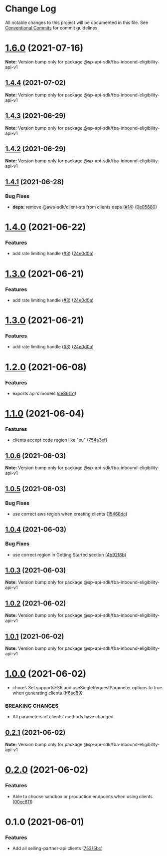 # Change Log

All notable changes to this project will be documented in this file.
See [Conventional Commits](https://conventionalcommits.org) for commit guidelines.

# [1.6.0](https://github.com/bizon/selling-partner-api-sdk/compare/@sp-api-sdk/fba-inbound-eligibility-api-v1@1.4.4...@sp-api-sdk/fba-inbound-eligibility-api-v1@1.6.0) (2021-07-16)

**Note:** Version bump only for package @sp-api-sdk/fba-inbound-eligibility-api-v1





## [1.4.4](https://github.com/bizon/selling-partner-api-sdk/compare/@sp-api-sdk/fba-inbound-eligibility-api-v1@1.4.3...@sp-api-sdk/fba-inbound-eligibility-api-v1@1.4.4) (2021-07-02)

**Note:** Version bump only for package @sp-api-sdk/fba-inbound-eligibility-api-v1





## [1.4.3](https://github.com/bizon/selling-partner-api-sdk/compare/@sp-api-sdk/fba-inbound-eligibility-api-v1@1.4.2...@sp-api-sdk/fba-inbound-eligibility-api-v1@1.4.3) (2021-06-29)

**Note:** Version bump only for package @sp-api-sdk/fba-inbound-eligibility-api-v1





## [1.4.2](https://github.com/bizon/selling-partner-api-sdk/compare/@sp-api-sdk/fba-inbound-eligibility-api-v1@1.4.1...@sp-api-sdk/fba-inbound-eligibility-api-v1@1.4.2) (2021-06-29)

**Note:** Version bump only for package @sp-api-sdk/fba-inbound-eligibility-api-v1





## [1.4.1](https://github.com/bizon/selling-partner-api-sdk/compare/@sp-api-sdk/fba-inbound-eligibility-api-v1@1.4.0...@sp-api-sdk/fba-inbound-eligibility-api-v1@1.4.1) (2021-06-28)


### Bug Fixes

* **deps:** remove @aws-sdk/client-sts from clients deps ([#14](https://github.com/bizon/selling-partner-api-sdk/issues/14)) ([0e05680](https://github.com/bizon/selling-partner-api-sdk/commit/0e056808c6df8aef4059aafc57c8797f717cce49))





# [1.4.0](https://github.com/bizon/selling-partner-api-sdk/compare/@sp-api-sdk/fba-inbound-eligibility-api-v1@1.2.0...@sp-api-sdk/fba-inbound-eligibility-api-v1@1.4.0) (2021-06-22)


### Features

* add rate limiting handle ([#3](https://github.com/bizon/selling-partner-api-sdk/issues/3)) ([24e0d0a](https://github.com/bizon/selling-partner-api-sdk/commit/24e0d0a7e7795b2ed72a7ed7163e52e469630f08))





# [1.3.0](https://github.com/bizon/selling-partner-api-sdk/compare/@sp-api-sdk/fba-inbound-eligibility-api-v1@1.2.0...@sp-api-sdk/fba-inbound-eligibility-api-v1@1.3.0) (2021-06-21)


### Features

* add rate limiting handle ([#3](https://github.com/bizon/selling-partner-api-sdk/issues/3)) ([24e0d0a](https://github.com/bizon/selling-partner-api-sdk/commit/24e0d0a7e7795b2ed72a7ed7163e52e469630f08))





# [1.3.0](https://github.com/bizon/selling-partner-api-sdk/compare/@sp-api-sdk/fba-inbound-eligibility-api-v1@1.2.0...@sp-api-sdk/fba-inbound-eligibility-api-v1@1.3.0) (2021-06-21)


### Features

* add rate limiting handle ([#3](https://github.com/bizon/selling-partner-api-sdk/issues/3)) ([24e0d0a](https://github.com/bizon/selling-partner-api-sdk/commit/24e0d0a7e7795b2ed72a7ed7163e52e469630f08))





# [1.2.0](https://github.com/bizon/selling-partner-api-sdk/compare/@sp-api-sdk/fba-inbound-eligibility-api-v1@1.1.0...@sp-api-sdk/fba-inbound-eligibility-api-v1@1.2.0) (2021-06-08)


### Features

* exports api's models ([ce861b1](https://github.com/bizon/selling-partner-api-sdk/commit/ce861b1eca84b257978a2755d8fbaa5a8b821ad2))





# [1.1.0](https://github.com/bizon/selling-partner-api-sdk/compare/@sp-api-sdk/fba-inbound-eligibility-api-v1@1.0.6...@sp-api-sdk/fba-inbound-eligibility-api-v1@1.1.0) (2021-06-04)


### Features

* clients accept code region like "eu" ([754a3ef](https://github.com/bizon/selling-partner-api-sdk/commit/754a3ef3e344a3df4d16fd64c365c2971b9f007a))





## [1.0.6](https://github.com/bizon/selling-partner-api-sdk/compare/@sp-api-sdk/fba-inbound-eligibility-api-v1@1.0.5...@sp-api-sdk/fba-inbound-eligibility-api-v1@1.0.6) (2021-06-03)

**Note:** Version bump only for package @sp-api-sdk/fba-inbound-eligibility-api-v1





## [1.0.5](https://github.com/bizon/selling-partner-api-sdk/compare/@sp-api-sdk/fba-inbound-eligibility-api-v1@1.0.4...@sp-api-sdk/fba-inbound-eligibility-api-v1@1.0.5) (2021-06-03)


### Bug Fixes

* use correct aws region when creating clients ([15468dc](https://github.com/bizon/selling-partner-api-sdk/commit/15468dc1fa7bf1a85bd69ebc2f3764ce7fc6a9b8))





## [1.0.4](https://github.com/bizon/selling-partner-api-sdk/compare/@sp-api-sdk/fba-inbound-eligibility-api-v1@1.0.3...@sp-api-sdk/fba-inbound-eligibility-api-v1@1.0.4) (2021-06-03)


### Bug Fixes

* use correct region in Getting Started section ([4b92f8b](https://github.com/bizon/selling-partner-api-sdk/commit/4b92f8b85a69b7aab18f3562a87aba0b40f5913c))





## [1.0.3](https://github.com/bizon/selling-partner-api-sdk/compare/@sp-api-sdk/fba-inbound-eligibility-api-v1@1.0.2...@sp-api-sdk/fba-inbound-eligibility-api-v1@1.0.3) (2021-06-03)

**Note:** Version bump only for package @sp-api-sdk/fba-inbound-eligibility-api-v1





## [1.0.2](https://github.com/bizon/selling-partner-api-sdk/compare/@sp-api-sdk/fba-inbound-eligibility-api-v1@1.0.1...@sp-api-sdk/fba-inbound-eligibility-api-v1@1.0.2) (2021-06-02)

**Note:** Version bump only for package @sp-api-sdk/fba-inbound-eligibility-api-v1





## [1.0.1](https://github.com/bizon/selling-partner-api-sdk/compare/@sp-api-sdk/fba-inbound-eligibility-api-v1@1.0.0...@sp-api-sdk/fba-inbound-eligibility-api-v1@1.0.1) (2021-06-02)

**Note:** Version bump only for package @sp-api-sdk/fba-inbound-eligibility-api-v1





# [1.0.0](https://github.com/bizon/selling-partner-api-sdk/compare/@sp-api-sdk/fba-inbound-eligibility-api-v1@0.2.1...@sp-api-sdk/fba-inbound-eligibility-api-v1@1.0.0) (2021-06-02)


* chore!: Set supportsES6 and useSingleRequestParameter options to true when generating clients ([ff6ad89](https://github.com/bizon/selling-partner-api-sdk/commit/ff6ad89b496dec81f0ce775a50f25615022fcfb2))


### BREAKING CHANGES

* All parameters of clients' methods have changed





## [0.2.1](https://github.com/bizon/selling-partner-api-sdk/compare/@sp-api-sdk/fba-inbound-eligibility-api-v1@0.2.0...@sp-api-sdk/fba-inbound-eligibility-api-v1@0.2.1) (2021-06-02)

**Note:** Version bump only for package @sp-api-sdk/fba-inbound-eligibility-api-v1





# [0.2.0](https://github.com/bizon/selling-partner-api-sdk/compare/@sp-api-sdk/fba-inbound-eligibility-api-v1@0.1.0...@sp-api-sdk/fba-inbound-eligibility-api-v1@0.2.0) (2021-06-02)


### Features

* Able to choose sandbox or production endpoints when using clients ([00cc611](https://github.com/bizon/selling-partner-api-sdk/commit/00cc611bcaa6153606c8d918ad6946947d6a50de))





# 0.1.0 (2021-06-01)


### Features

* Add all selling-partner-api clients ([75315bc](https://github.com/bizon/selling-partner-api-sdk/commit/75315bc7681537a7803bf658e69b6bf7d4b6bbe2))
